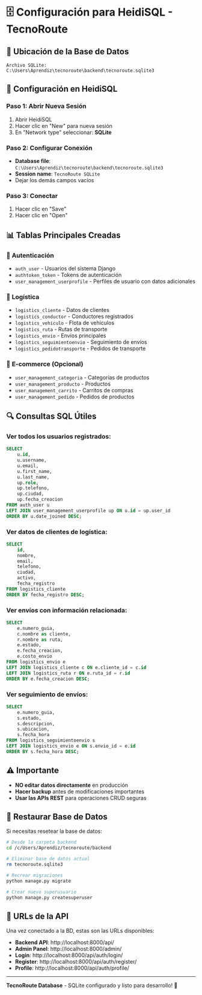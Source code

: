 # 🗄️ Configuración para HeidiSQL - TecnoRoute

## 📍 Ubicación de la Base de Datos
```
Archivo SQLite: C:\Users\Aprendiz\tecnoroute\backend\tecnoroute.sqlite3
```

## 🔧 Configuración en HeidiSQL

### Paso 1: Abrir Nueva Sesión
1. Abrir HeidiSQL
2. Hacer clic en "New" para nueva sesión
3. En "Network type" seleccionar: **SQLite**

### Paso 2: Configurar Conexión
- **Database file**: `C:\Users\Aprendiz\tecnoroute\backend\tecnoroute.sqlite3`
- **Session name**: `TecnoRoute SQLite`
- Dejar los demás campos vacíos

### Paso 3: Conectar
1. Hacer clic en "Save"
2. Hacer clic en "Open"

## 📊 Tablas Principales Creadas

### 🔐 **Autenticación**
- `auth_user` - Usuarios del sistema Django
- `authtoken_token` - Tokens de autenticación
- `user_management_userprofile` - Perfiles de usuario con datos adicionales

### 🚛 **Logística**
- `logistics_cliente` - Datos de clientes
- `logistics_conductor` - Conductores registrados
- `logistics_vehiculo` - Flota de vehículos
- `logistics_ruta` - Rutas de transporte
- `logistics_envio` - Envíos principales
- `logistics_seguimientoenvio` - Seguimiento de envíos
- `logistics_pedidotransporte` - Pedidos de transporte

### 🛒 **E-commerce (Opcional)**
- `user_management_categoria` - Categorías de productos
- `user_management_producto` - Productos
- `user_management_carrito` - Carritos de compras
- `user_management_pedido` - Pedidos de productos

## 🔍 Consultas SQL Útiles

### Ver todos los usuarios registrados:
```sql
SELECT 
    u.id,
    u.username,
    u.email,
    u.first_name,
    u.last_name,
    up.role,
    up.telefono,
    up.ciudad,
    up.fecha_creacion
FROM auth_user u
LEFT JOIN user_management_userprofile up ON u.id = up.user_id
ORDER BY u.date_joined DESC;
```

### Ver datos de clientes de logística:
```sql
SELECT 
    id,
    nombre,
    email,
    telefono,
    ciudad,
    activo,
    fecha_registro
FROM logistics_cliente
ORDER BY fecha_registro DESC;
```

### Ver envíos con información relacionada:
```sql
SELECT 
    e.numero_guia,
    c.nombre as cliente,
    r.nombre as ruta,
    e.estado,
    e.fecha_creacion,
    e.costo_envio
FROM logistics_envio e
LEFT JOIN logistics_cliente c ON e.cliente_id = c.id
LEFT JOIN logistics_ruta r ON e.ruta_id = r.id
ORDER BY e.fecha_creacion DESC;
```

### Ver seguimiento de envíos:
```sql
SELECT 
    e.numero_guia,
    s.estado,
    s.descripcion,
    s.ubicacion,
    s.fecha_hora
FROM logistics_seguimientoenvio s
LEFT JOIN logistics_envio e ON s.envio_id = e.id
ORDER BY s.fecha_hora DESC;
```

## ⚠️ **Importante**
- **NO editar datos directamente** en producción
- **Hacer backup** antes de modificaciones importantes  
- **Usar las APIs REST** para operaciones CRUD seguras

## 🔄 Restaurar Base de Datos
Si necesitas resetear la base de datos:

```bash
# Desde la carpeta backend
cd /c/Users/Aprendiz/tecnoroute/backend

# Eliminar base de datos actual
rm tecnoroute.sqlite3

# Recrear migraciones
python manage.py migrate

# Crear nuevo superusuario
python manage.py createsuperuser
```

## 📱 URLs de la API
Una vez conectado a la BD, estas son las URLs disponibles:

- **Backend API**: http://localhost:8000/api/
- **Admin Panel**: http://localhost:8000/admin/
- **Login**: http://localhost:8000/api/auth/login/
- **Register**: http://localhost:8000/api/auth/register/
- **Profile**: http://localhost:8000/api/auth/profile/

---
**TecnoRoute Database** - SQLite configurado y listo para desarrollo! 🚀